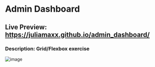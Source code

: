 # Admin Dashboard
## Live Preview: https://juliamaxx.github.io/admin_dashboard/
### Description: Grid/Flexbox exercise
![image](https://github.com/JuliaMaxx/admin_dashboard/assets/121096183/0a812091-c9d7-4e43-adf5-4c1c09116b75)

